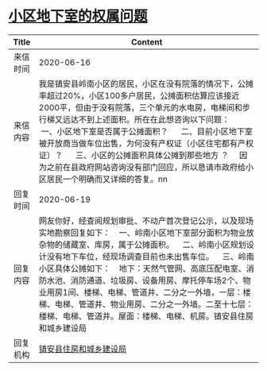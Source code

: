 # <a href="http://www.shangluo.gov.cn/zmhd/ldxxxx.jsp?urltype=leadermail.LeaderMailContentUrl&wbtreeid=1112&leadermailid=6042">小区地下室的权属问题</a>
| Title |                                                                                                                                Content                                                                                                                                |
|:-----:|-----------------------------------------------------------------------------------------------------------------------------------------------------------------------------------------------------------------------------------------------------------------------|
| 来信时间  | 2020-06-16                                                                                                                                                                                                                                                            |
| 来信内容  | 我是镇安县岭南小区的居民，小区在没有院落的情况下，公摊率超过20%，小区100多户居民，公摊面积估算应该接近2000平，但由于没有院落，三个单元的水电房，电梯间和步行梯又远达不到上述面积。所在在此想咨询以下问题：     一、小区地下室是否属于公摊面积？      二、目前小区地下室被开放商当做车位出售，为何没有产权证（小区住宅都有产权证）？      三、小区的公摊面积具体公摊到那些地方 ？     因为之前在县政府网站咨询没有部门回应，所以恳请市政府给小区居民一个明确而又详细的答复。nn              |
| 回复时间  | 2020-06-19                                                                                                                                                                                                                                                            |
| 回复内容  | 网友你好，经查阅规划审批、不动产首次登记公示，以及现场实地勘察回复如下：    一、岭南小区地下室部分面积为物业放杂物的储藏室、库房，属于公摊面积。    二、岭南小区规划设计没有地下车位，经现场调查目前也未出售车位。    三、岭南小区具体公摊如下：    地下：天然气管网、高底压配电室、消防水池、消防通道、垃圾房、设备用房、摩托停车场2个、物业用房1间、楼梯、电梯、管道井、二分之一外墙，一层：楼梯、电梯、管道井、物业用房、二分之一外墙。二至十七层：楼梯、电梯、管道井。屋面：楼梯、电梯、机房。镇安县住房和城乡建设局 |
| 回复机构  | <a href="../../category/agencies/镇安县住房和城乡建设局.md">镇安县住房和城乡建设局</a>                                                                                                                                                                                                      |